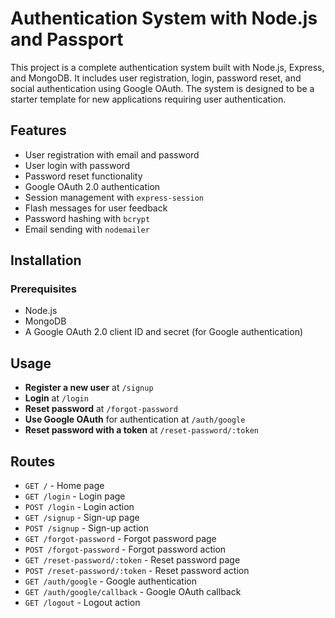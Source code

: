 # Authentication System with Node.js and Passport

This project is a complete authentication system built with Node.js, Express, and MongoDB. It includes user registration, login, password reset, and social authentication using Google OAuth. The system is designed to be a starter template for new applications requiring user authentication.

## Features

- User registration with email and password
- User login with password
- Password reset functionality
- Google OAuth 2.0 authentication
- Session management with `express-session`
- Flash messages for user feedback
- Password hashing with `bcrypt`
- Email sending with `nodemailer`

## Installation

### Prerequisites

- Node.js
- MongoDB
- A Google OAuth 2.0 client ID and secret (for Google authentication)


## Usage

- **Register a new user** at `/signup`
- **Login** at `/login`
- **Reset password** at `/forgot-password`
- **Use Google OAuth** for authentication at `/auth/google`
- **Reset password with a token** at `/reset-password/:token`

## Routes

- `GET /` - Home page
- `GET /login` - Login page
- `POST /login` - Login action
- `GET /signup` - Sign-up page
- `POST /signup` - Sign-up action
- `GET /forgot-password` - Forgot password page
- `POST /forgot-password` - Forgot password action
- `GET /reset-password/:token` - Reset password page
- `POST /reset-password/:token` - Reset password action
- `GET /auth/google` - Google authentication
- `GET /auth/google/callback` - Google OAuth callback
- `GET /logout` - Logout action

